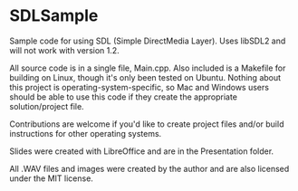 SDLSample
=========

Sample code for using SDL (Simple DirectMedia Layer). Uses libSDL2 and will not work with version 1.2.

All source code is in a single file, Main.cpp. Also included is a Makefile for building on Linux,
though it's only been tested on Ubuntu. Nothing about this project is operating-system-specific, so
Mac and Windows users should be able to use this code if they create the appropriate solution/project
file.

Contributions are welcome if you'd like to create project files and/or build instructions for other
operating systems.

Slides were created with LibreOffice and are in the Presentation folder.

All .WAV files and images were created by the author and are also licensed under the MIT license.
